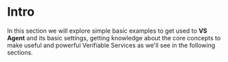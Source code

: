# Intro

In this section we will explore simple basic examples to get used to **VS Agent** and its basic settings, getting knowledge about the core concepts to make useful and powerful Verifiable Services as we'll see in the following sections.